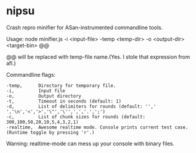 # nipsu
Crash repro minifier for ASan-instrumented commandline tools.

Usage: node minifier.js -i \<input-file\> -temp \<temp-dir\> -o \<output-dir\> \<target-bin\> @@

@@ will be replaced with temp-file name.(Yes. I stole that expression from afl.)


Commandline flags:

	-temp,		Directory for temporary file.
	-i,			Input file
	-o,			Output directory
	-t,			Timeout in seconds (default: 1)
	-d,			List of delimiters for rounds (default: '',' ','\n','<','>','\"','\'',',','.',';')
	-c,			List of chunk sizes for rounds (default: 300,100,50,20,10,5,4,3,2,1)
	-realtime,	Awesome realtime mode. Console prints current test case. (Runtime toggle by pressing 'r'.)

Warning: realtime-mode can mess up your console with binary files.   

